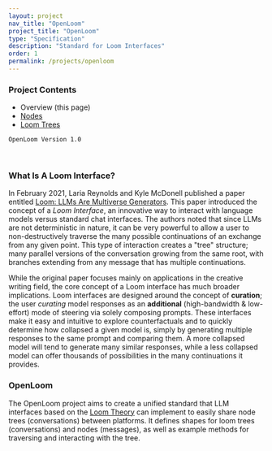 ```yaml
---
layout: project
nav_title: "OpenLoom"
project_title: "OpenLoom"
type: "Specification"
description: "Standard for Loom Interfaces"
order: 1
permalink: /projects/openloom
---
```


### Project Contents
- Overview (this page)
- [Nodes](/projects/openloom/nodes/)  
- [Loom Trees](/projects/openloom/loom-trees/)

`OpenLoom Version 1.0`

<br>

### What Is A Loom Interface?
In February 2021, Laria Reynolds and Kyle McDonell published a paper entitled [Loom: LLMs Are Multiverse Generators](https://arxiv.org/abs/2102.06391). This paper introduced the concept of a *Loom Interface*, an innovative way to interact with language models versus standard chat interfaces. The authors noted that since LLMs are not deterministic in nature, it can be very powerful to allow a user to non-destructively traverse the many possible continuations of an exchange from any given point. This type of interaction creates a "tree" structure; many parallel versions of the conversation growing from the same root, with branches extending from any message that has multiple continuations.  

While the original paper focuses mainly on applications in the creative writing field, the core concept of a Loom interface has much broader implications. Loom interfaces are designed around the concept of **curation**; the user *curating* model responses as an **additional** (high-bandwidth & low-effort) mode of steering via solely composing prompts. These interfaces make it easy and intuitive to explore counterfactuals and to quickly determine how collapsed a given model is, simply by generating multiple responses to the same prompt and comparing them. A more collapsed model will tend to generate many similar responses, while a less collapsed model can offer thousands of possibilities in the many continuations it provides.

### OpenLoom
The OpenLoom project aims to create a unified standard that LLM interfaces based on the [Loom Theory](https://rocketbro.github.io/2024/11/16/loom-paper/) can implement to easily share node trees (conversations) between platforms. It defines shapes for loom trees (conversations) and nodes (messages), as well as example methods for traversing and interacting with the tree. 
